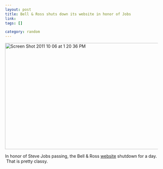 ```yaml
--- 
layout: post
title: Bell & Ross shuts down its website in honor of Jobs
link: 
tags: []

category: random
---
```


<p><img title="Screen Shot 2011-10-06 at 1.20.36 PM.png" src="http://joshkerr.s3.amazonaws.com/images/Screen Shot 2011-10-06 at 1.20.36 PM.png" border="0" alt="Screen Shot 2011 10 06 at 1 20 36 PM" width="600" height="350" /></p>
<p>In honor of Steve Jobs passing, the Bell &amp; Ross <a href="http://www.bellross.com/">website</a> shutdown for a day.  That is pretty classy.</p>
